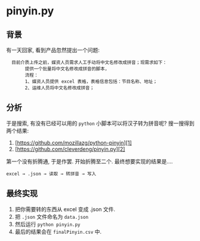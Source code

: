 pinyin.py
=========


## 背景

有一天回家, 看到产品忽然提出一个问题: 

	  目前介质上传之前，媒资人员需求人工手动将中文名修改成拼音；现需求如下：
	       提供一个批量将中文名修改成拼音的脚本，
	       流程：
	       1、媒资人员提供 excel 表格，表格信息包括：节目名称、地址；  
	       2、运维人员将中文名修改成拼音；        


## 分析
于是搜索, 有没有已经可以用的 `python` 小脚本可以将汉子转为拼音呢? 搜一搜得到两个结果:  
1. [https://github.com/mozillazg/python-pinyin][1]  
2. [https://github.com/cleverdeng/pinyin.py][2]  

第一个没有折腾通, 于是作罢. 开始折腾至二个. 最终想要实现的结果是....

`excel → .json → 读取 → 转拼音 → 写入`

## 最终实现

1. 把你需要转的东西从 excel 变成 .json 文件. 
2. 把 `.json` 文件命名为 `data.json`
3. 然后运行 `python pinyin.py`
4. 最后的结果会在 `finalPinyin.csv` 中.

[1]:	https://github.com/mozillazg/python-pinyin
[2]:	https://github.com/cleverdeng/pinyin.py